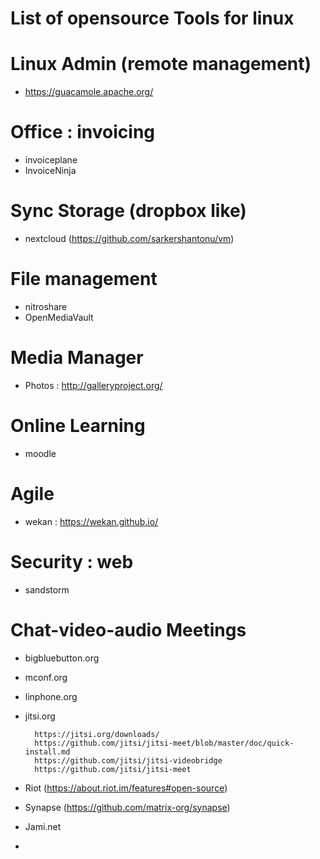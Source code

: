 # List of opensource Tools for linux 


# Linux Admin (remote management)
- https://guacamole.apache.org/


# Office : invoicing
- invoiceplane
- InvoiceNinja

# Sync Storage (dropbox like)
- nextcloud (https://github.com/sarkershantonu/vm) 

# File management 
- nitroshare
- OpenMediaVault

# Media Manager
- Photos : http://galleryproject.org/

# Online Learning
- moodle

# Agile 
- wekan : https://wekan.github.io/

# Security : web
- sandstorm 

# Chat-video-audio Meetings
- bigbluebutton.org
- mconf.org
- linphone.org
- jitsi.org 

        https://jitsi.org/downloads/
        https://github.com/jitsi/jitsi-meet/blob/master/doc/quick-install.md
        https://github.com/jitsi/jitsi-videobridge
        https://github.com/jitsi/jitsi-meet
- Riot (https://about.riot.im/features#open-source) 
- Synapse (https://github.com/matrix-org/synapse)
- Jami.net 
- 
